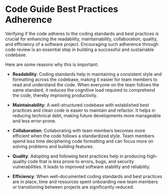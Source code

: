 # Code Guide Best Practices Adherence

Verifying if the code adheres to the coding standards and best practices is crucial for enhancing the readability, maintainability, collaboration, quality, and efficiency of a software project. Encouraging such adherence through code review is an essential step in building a successful and sustainable codebase.

Here are some reasons why this is important:

- **Readability**: Coding standards help in maintaining a consistent style and formatting across the codebase, making it easier for team members to read and understand the code. When everyone on the team follows the same standard, it reduces the cognitive load required to comprehend the code, thereby improving productivity.

- **Maintainability**: A well-structured codebase with established best practices and clean code is easier to maintain and refactor. It helps in reducing technical debt, making future developments more manageable and less error-prone. 

- **Collaboration**: Collaborating with team members becomes more efficient when the code follows a standardized style. Team members spend less time deciphering code formatting and can focus more on solving problems and building features.

- **Quality**: Adopting and following best practices help in producing high-quality code that is less prone to errors, bugs, and security vulnerabilities. It leads to improved software stability and reliability.

- **Efficiency**: When well-documented coding standards and best practices are in place, time and resources spent onboarding new team members or transitioning between projects are significantly reduced.